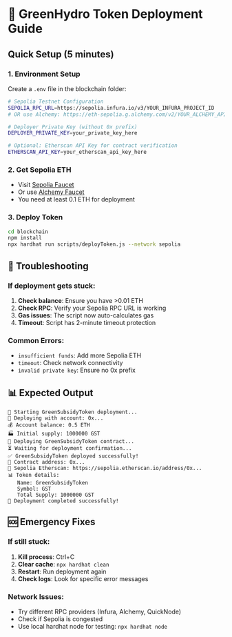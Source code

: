 # 🚀 GreenHydro Token Deployment Guide

## Quick Setup (5 minutes)

### 1. Environment Setup
Create a `.env` file in the blockchain folder:

```bash
# Sepolia Testnet Configuration
SEPOLIA_RPC_URL=https://sepolia.infura.io/v3/YOUR_INFURA_PROJECT_ID
# OR use Alchemy: https://eth-sepolia.g.alchemy.com/v2/YOUR_ALCHEMY_API_KEY

# Deployer Private Key (without 0x prefix)
DEPLOYER_PRIVATE_KEY=your_private_key_here

# Optional: Etherscan API Key for contract verification
ETHERSCAN_API_KEY=your_etherscan_api_key_here
```

### 2. Get Sepolia ETH
- Visit [Sepolia Faucet](https://sepoliafaucet.com/)
- Or use [Alchemy Faucet](https://sepoliafaucet.com/)
- You need at least 0.1 ETH for deployment

### 3. Deploy Token
```bash
cd blockchain
npm install
npx hardhat run scripts/deployToken.js --network sepolia
```

## 🔧 Troubleshooting

### If deployment gets stuck:
1. **Check balance**: Ensure you have >0.01 ETH
2. **Check RPC**: Verify your Sepolia RPC URL is working
3. **Gas issues**: The script now auto-calculates gas
4. **Timeout**: Script has 2-minute timeout protection

### Common Errors:
- `insufficient funds`: Add more Sepolia ETH
- `timeout`: Check network connectivity
- `invalid private key`: Ensure no 0x prefix

## 📊 Expected Output
```
🚀 Starting GreenSubsidyToken deployment...
📝 Deploying with account: 0x...
💰 Account balance: 0.5 ETH
🏭 Initial supply: 1000000 GST
🔨 Deploying GreenSubsidyToken contract...
⏳ Waiting for deployment confirmation...
✅ GreenSubsidyToken deployed successfully!
📍 Contract address: 0x...
🔗 Sepolia Etherscan: https://sepolia.etherscan.io/address/0x...
📊 Token details:
   Name: GreenSubsidyToken
   Symbol: GST
   Total Supply: 1000000 GST
🎉 Deployment completed successfully!
```

## 🆘 Emergency Fixes

### If still stuck:
1. **Kill process**: Ctrl+C
2. **Clear cache**: `npx hardhat clean`
3. **Restart**: Run deployment again
4. **Check logs**: Look for specific error messages

### Network Issues:
- Try different RPC providers (Infura, Alchemy, QuickNode)
- Check if Sepolia is congested
- Use local hardhat node for testing: `npx hardhat node`
